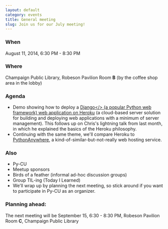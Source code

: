 ```yaml
---
layout: default
category: events
title: General meeting
slug: Join us for our July meeting!
---
```


### When
August 11, 2014, 6:30 PM - 8:30 PM

### Where
Champaign Public Library, Robeson Pavilion Room **B** (by the coffee shop area in the lobby)

### Agenda
* Demo showing how to deploy a <a href="https://www.djangoproject.com/">Django</> (a popular Python web framework) web application on <a href="https://www.heroku.com/">Heroku</a> (a cloud-based server solution for building and deploying web applications with a minimum of server management). This follows up on Chris's lightning talk from last month, in which he explained the basics of the Heroku philosophy.
* Continuing with the same theme, we'll compare Heroku to <a href="https://www.pythonanywhere.com/">PythonAnywhere</a>, a kind-of-similar-but-not-really web hosting service.

### Also
* Py-CU
* Meetup sponsors
* Birds of a feather (informal ad-hoc discussion groups)
* Group TIL-ing (Today I Learned)
* We'll wrap up by planning the next meeting, so stick around if you want to participate in Py-CU as an organizer.

### Planning ahead:
The next meeting will be September 15, 6:30 - 8:30 PM, Robeson Pavilion Room **C**, Champaign Public Library
